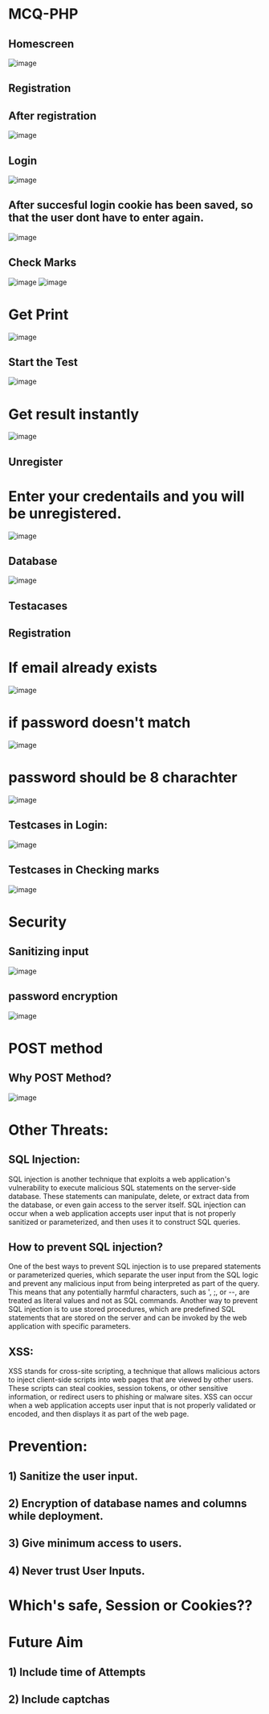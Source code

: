# MCQ-PHP

## Homescreen
![image](https://github.com/Tanvi-Jain01/MCQ-PHP/assets/123053700/7aa391b9-91ff-415a-949e-a19f3a2f1d49)

## Registration

## After registration
![image](https://github.com/Tanvi-Jain01/MCQ-PHP/assets/123053700/8df2ac22-8c9c-4769-98e1-ba18e2093e9c)

## Login
![image](https://github.com/Tanvi-Jain01/MCQ-PHP/assets/123053700/64ab4b6b-4197-464b-be43-f16ba53f7fc1)


## After succesful login cookie has been saved, so that the user dont have to enter again.
![image](https://github.com/Tanvi-Jain01/MCQ-PHP/assets/123053700/78c200c2-6887-4d60-a065-17b7e4db253d)


## Check Marks
![image](https://github.com/Tanvi-Jain01/MCQ-PHP/assets/123053700/423403b5-c6ef-4f9e-a637-9d845757c7fc)
![image](https://github.com/Tanvi-Jain01/MCQ-PHP/assets/123053700/873ceb3c-e039-44c4-ab14-f7f64070404e)

# Get Print
![image](https://github.com/Tanvi-Jain01/MCQ-PHP/assets/123053700/db78f613-3643-4668-a1ac-de2c9cdebf21)

## Start the Test
![image](https://github.com/Tanvi-Jain01/MCQ-PHP/assets/123053700/a89176f2-b572-4b37-8755-a4f6120c0c8e)

# Get result instantly
![image](https://github.com/Tanvi-Jain01/MCQ-PHP/assets/123053700/2a984f38-04af-45fe-8106-268406fd15c6)

## Unregister
# Enter your credentails and you will be unregistered.
![image](https://github.com/Tanvi-Jain01/MCQ-PHP/assets/123053700/e4f93765-1387-4b30-afec-d3e719692b49)


## Database
![image](https://github.com/Tanvi-Jain01/MCQ-PHP/assets/123053700/41c1dab2-416d-4838-97c4-1f1704a94b3d)

## Testacases

## Registration
# If email already exists
![image](https://github.com/Tanvi-Jain01/MCQ-PHP/assets/123053700/bcb1a28b-391d-4e49-ac80-c50cb509c165)

# if password doesn't match
![image](https://github.com/Tanvi-Jain01/MCQ-PHP/assets/123053700/5296620d-6bf8-4676-85e3-a1b070882f4c)

# password should be 8 charachter
![image](https://github.com/Tanvi-Jain01/MCQ-PHP/assets/123053700/f551f357-2f02-49f7-9cc9-c79f32969ec6)

## Testcases in Login:
![image](https://github.com/Tanvi-Jain01/MCQ-PHP/assets/123053700/84a6873a-91ad-4726-a801-db6e00e538cd)

## Testcases in Checking marks
![image](https://github.com/Tanvi-Jain01/MCQ-PHP/assets/123053700/09963491-53ae-40cf-9416-5219ca6ed111)



# Security
## Sanitizing input
![image](https://github.com/Tanvi-Jain01/MCQ-PHP/assets/123053700/54f4caf5-78e3-4b49-8c31-413a8e820498)

## password encryption
![image](https://github.com/Tanvi-Jain01/MCQ-PHP/assets/123053700/41c1dab2-416d-4838-97c4-1f1704a94b3d)

# POST method
## Why POST Method?

![image](https://github.com/Tanvi-Jain01/MCQ-PHP/assets/123053700/0e0dd181-fcd7-42f3-bd00-03f90983329e)

# Other Threats:
## SQL Injection:
SQL injection is another technique that exploits a web application's vulnerability to execute malicious SQL statements on the server-side database. These statements can manipulate, delete, or extract data from the database, or even gain access to the server itself. SQL injection can occur when a web application accepts user input that is not properly sanitized or parameterized, and then uses it to construct SQL queries.

## How to prevent SQL injection?
One of the best ways to prevent SQL injection is to use prepared statements or parameterized queries, which separate the user input from the SQL logic and prevent any malicious input from being interpreted as part of the query. This means that any potentially harmful characters, such as ', ;, or --, are treated as literal values and not as SQL commands. Another way to prevent SQL injection is to use stored procedures, which are predefined SQL statements that are stored on the server and can be invoked by the web application with specific parameters.

## XSS:
 XSS stands for cross-site scripting, a technique that allows malicious actors to inject client-side scripts into web pages that are viewed by other users. These scripts can steal cookies, session tokens, or other sensitive information, or redirect users to phishing or malware sites. XSS can occur when a web application accepts user input that is not properly validated or encoded, and then displays it as part of the web page.

# Prevention:
## 1) Sanitize the user input.
## 2) Encryption of database names and columns while deployment.
## 3) Give minimum access to users.
## 4) Never trust User Inputs.

# Which's safe, Session or Cookies??



# Future Aim
## 1) Include time of Attempts
## 2) Include captchas
